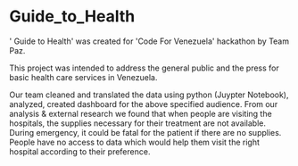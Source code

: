 # Guide_to_Health
' Guide to Health' was created for 'Code For Venezuela' hackathon by Team Paz.

This project was intended to address the general public and the press for basic health care services in Venezuela. 

Our team cleaned and translated the data using python (Juypter Notebook), analyzed, created dashboard for the above specified audience. From our analysis & external research we found that when people are visiting the hospitals, the supplies necessary for their treatment are not available. During emergency, it could be fatal for the patient if there are no supplies. People have no access to data which would help them visit the right hospital according to their preference.
